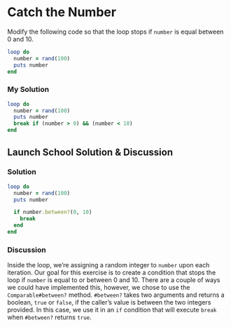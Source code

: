 # Catch the Number
Modify the following code so that the loop stops if `number` is equal between 0 and 10.

```rb
loop do
  number = rand(100)
  puts number
end
```

### My Solution

```rb 
loop do
  number = rand(100)
  puts number
  break if (number > 0) && (number < 10)
end
```

## Launch School Solution & Discussion
### Solution

```rb
loop do
  number = rand(100)
  puts number

  if number.between?(0, 10)
    break
  end
end
```

### Discussion

Inside the loop, we’re assigning a random integer to `number` upon each iteration. Our goal for this exercise is to create a condition that stops the loop if `number` is equal to or between 0 and 10. There are a couple of ways we could have implemented this, however, we chose to use the `Comparable#between?` method. `#between?` takes two arguments and returns a boolean, `true` or `false`, if the caller’s value is between the two integers provided. In this case, we use it in an `if` condition that will execute `break` when `#between?` returns `true`.
